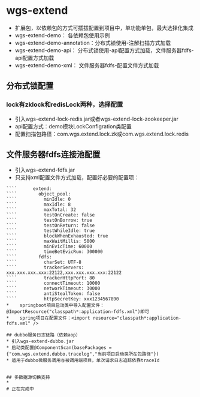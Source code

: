 # wgs-extend
* 扩展包，以依赖包的方式可插拔配置到项目中，单功能单包，最大选择化集成
* wgs-extend-demo：           各依赖包使用示例
* wgs-extend-demo-annotation：分布式锁使用-注解扫描方式加载
* wgs-extend-demo-api：       分布式锁使用-api配置方式加载，文件服务器fdfs-api配置方式加载                        
* wgs-extend-demo-xml：       文件服务器fdfs-配置文件方式加载



## 分布式锁配置
### lock有zklock和redisLock两种，选择配置
* 引入wgs-extend-lock-redis.jar或者wgs-extend-lock-zookeeper.jar
* api配置方式：demo模块LockConfigration类配置
* 配置扫描包路径：com.wgs.extend.lock.zk或com.wgs.extend.lock.redis


## 文件服务器fdfs连接池配置
* 引入wgs-extend-fdfs.jar
* 只支持xml配置文件方式加载，配置好必要的配置项：
``````    wgs:
````      extend:
````        object_pool:
````          minIdle: 0
````          maxIdle: 8
````          maxTotal: 32
````          testOnCreate: false
````          testOnBorrow: true
````          testOnReturn: false
````          testWhileIdle: true
````          blockWhenExhausted: true
````          maxWaitMillis: 5000
````          minEvicTime: 60000
````          timeBetEvicRun: 300000
````        fdfs:
````          charSet: UTF-8
````          trackerServers: xxx.xxx.xxx.xxx:22122,xxx.xxx.xxx.xxx:22122
````          trackerHttpPort: 80
````          connectTimeout: 10000
````          networkTimeout: 30000
````          antiStealToken: false
````          httpSecretKey: xxx1234567890
*    springboot项目启动类中导入配置文件：@ImportResource("classpath*:application-fdfs.xml")即可
*    spring项目在配置文件：<import resource="classpath*:application-fdfs.xml" />

## dubbo服务日志链路（依赖aop）
* 引入wgs-extend-dubbo.jar
* 启动类配置@ComponentScan(basePackages = {"com.wgs.extend.dubbo.tracelog","当前项目启动类所在包路径"})
* 适用于dubbo微服务调用与被调用端项目，单次请求日志追踪依靠traceId


## 多数据源切换支持
* 
# 正在完成中
